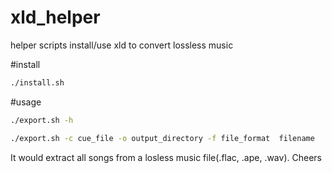 xld_helper
==========

helper scripts install/use xld to convert lossless music 

#install
```bash
./install.sh
```

#usage
```bash
./export.sh -h

./export.sh -c cue_file -o output_directory -f file_format  filename

```
It would extract all songs from a losless music file(.flac, .ape, .wav).
Cheers
